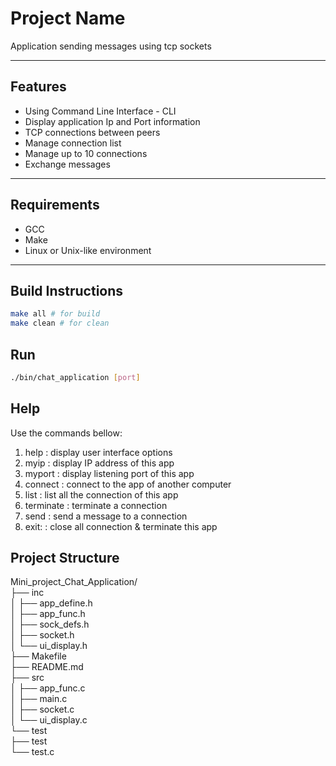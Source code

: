 # Project Name

Application sending messages using tcp sockets

---

## Features

- Using Command Line Interface - CLI
- Display application Ip and Port information
- TCP connections between peers
- Manage connection list
- Manage up to 10 connections
- Exchange messages

---

## Requirements

- GCC
- Make
- Linux or Unix-like environment

---

## Build Instructions

```bash
make all # for build
make clean # for clean
```

## Run

```bash
./bin/chat_application [port]
```

## Help
Use the commands bellow:  
1. help                             : display user interface options  
2. myip                             : display IP address of this app  
3. myport                           : display listening port of this app  
4. connect <destination> <port no>  : connect to the app of another computer  
5. list                             : list all the connection of this app  
6. terminate <connection id>        : terminate a connection  
7. send <connection id> <message>   : send a message to a connection  
8. exit:                            : close all connection & terminate this app  


## Project Structure
Mini_project_Chat_Application/  
├── inc  
│   ├── app_define.h  
│   ├── app_func.h  
│   ├── sock_defs.h  
│   ├── socket.h  
│   └── ui_display.h  
├── Makefile  
├── README.md  
├── src  
│   ├── app_func.c  
│   ├── main.c  
│   ├── socket.c  
│   └── ui_display.c  
└── test  
    ├── test  
    └── test.c  



